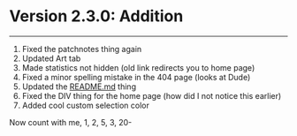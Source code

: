 # Version 2.3.0: Addition

---

1. Fixed the patchnotes thing again
2. Updated Art tab
3. Made statistics not hidden (old link redirects you to home page)
4. Fixed a minor spelling mistake in the 404 page (looks at Dude)
5. Updated the [README.md](https://github.com/PlainSys/plainsys.github.io/blob/main/README.md) thing
6. Fixed the DIV thing for the home page (how did I not notice this earlier)
7. Added cool custom selection color

Now count with me, 1, 2, 5, 3, 20-
